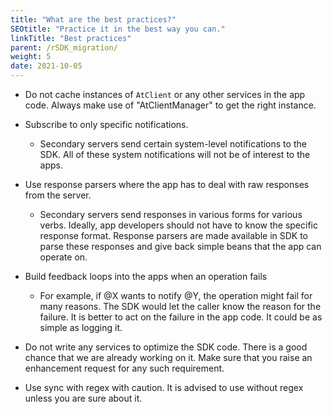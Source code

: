 ```yaml
---
title: "What are the best practices?"
SEOtitle: "Practice it in the best way you can."
linkTitle: "Best practices"
parent: /rSDK_migration/
weight: 5
date: 2021-10-05
---
```


- Do not cache instances of `AtClient` or any other services in the app code.
Always make use of "AtClientManager" to get the right instance.


- Subscribe to only specific notifications.

    - Secondary servers send certain system-level notifications to the SDK.
    All of these system notifications will not be of interest to the apps.


- Use response parsers where the app has to deal with raw responses from the
server.

    - Secondary servers send responses in various forms for various verbs.
    Ideally, app developers should not have to know the specific response
    format. Response parsers are made available in SDK to parse these
    responses and give back simple beans that the app can operate on.


- Build feedback loops into the apps when an operation fails

    - For example, if @X wants to notify @Y, the operation might fail for
    many reasons. The SDK would let the caller know the reason for the
    failure. It is better to act on the failure in the app code. It could
    be as simple as logging it.


- Do not write any services to optimize the SDK code. There is a good chance
that we are already working on it. Make sure that you raise an enhancement
request for any such requirement. 


- Use sync with regex with caution. It is advised to use without regex unless
you are sure about it.
